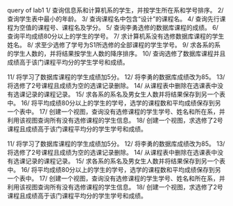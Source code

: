 query of lab1
1/  查询信息系和计算机系的学生，并按学生所在系和学号排序。
2/  查询学生表中最小的年龄。
3/  查询课程名中包含“设计”的课程名。
4/  查询先行课程为空值的课程号、课程名及学分。
5/  查询李勇选修的数据库课程的成绩。
6/  查询平均成绩80分以上的学生的学号。
7/  求计算机系没有选修数据库课程的学生姓名。
8/  求至少选修了学号为S1所选修的全部课程的学生学号。
9/  求各系的系的学生人数的，并将结果按学生人数的降序排序。
10/  查询选修了数据库课程并且成绩高于该门课程平均分的学生学号和成绩。

11/ 将学习了数据库课程的学生成绩加5分。
12/  将李勇的数据库成绩改为85。
13/  将选修了2号课程且成绩为空的选课记录删除。
14/  从课程表中删除在选课表中没有选课记录的课程记录。
15/  求各系的系名及男女生人数并将结果保存到另一个表中。
16/  将平均成绩80分以上的学生的学号，选学的课程数和平均成绩保存到另一个表中。
17/ 创建一个视图，查询没有选修课程的学生学号、姓名和所在系，并利用该视图查询所有没有选修课程的学生信息。 
18/ 创建一个视图，求选修了2号课程且成绩高于该门课程平均分的学生学号和成绩。


11/ 将学习了数据库课程的学生成绩加5分。
12/  将李勇的数据库成绩改为85。
13/  将选修了2号课程且成绩为空的选课记录删除。
14/  从课程表中删除在选课表中没有选课记录的课程记录。
15/  求各系的系名及男女生人数并将结果保存到另一个表中。
16/  将平均成绩80分以上的学生的学号，选学的课程数和平均成绩保存到另一个表中。
17/ 创建一个视图，查询没有选修课程的学生学号、姓名和所在系，并利用该视图查询所有没有选修课程的学生信息。 
18/ 创建一个视图，求选修了2号课程且成绩高于该门课程平均分的学生学号和成绩。

